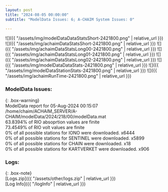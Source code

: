 ```yaml
---
layout: post
title: "2024-08-05 00:00:00"
subtitle: "ModelData Issues: 6; A-CHAIM System Issues: 0"

---
```


![]({{ "/assets/img/modelDataDataStatsShort-2421800.png" | relative_url }})
![]({{ "/assets/img/achaimDataStatsShort-2421800.png" | relative_url }})
![]({{ "/assets/img/achaimDataStatsLong00-2421800.png" | relative_url }})
![]({{ "/assets/img/achaimDataStatsLong01-2421800.png" | relative_url }})
![]({{ "/assets/img/achaimDataStatsLong02-2421800.png" | relative_url }})
![]({{ "/assets/img/modelDataDataStats-2421800.png" | relative_url }})
![]({{ "/assets/img/modelDataStationStats-2421800.png" | relative_url }})
![]({{ "/assets/img/achaimRunTime-2421800.png" | relative_url }})


### ModelData Issues:  
  
{: .box-warning}  
 ModelData report for 05-Aug-2024 00:15:07   
 /home/chaim/ACHAIM_SERVER/A-CHAIM/modelData/2024/218/00/modelData.mat   
 63.8394% of RIO absoprtion values are finite   
 73.4549% of RIO volt values are finite   
 0% of all possible stations for IONO were downloaded. x6444   
 0% of all possible stations for SENTINEL were downloaded. x5899   
 0% of all possible stations for CHAIN were downloaded. x18   
 0% of all possible stations for KARTVERKET were downloaded. x906   
  


### Logs:  
  
{: .box-note}  
[Logs.zip]({{ "/assets/other/logs.zip" | relative_url }})  
[Log Info]({{ "/logInfo" | relative_url }})  
